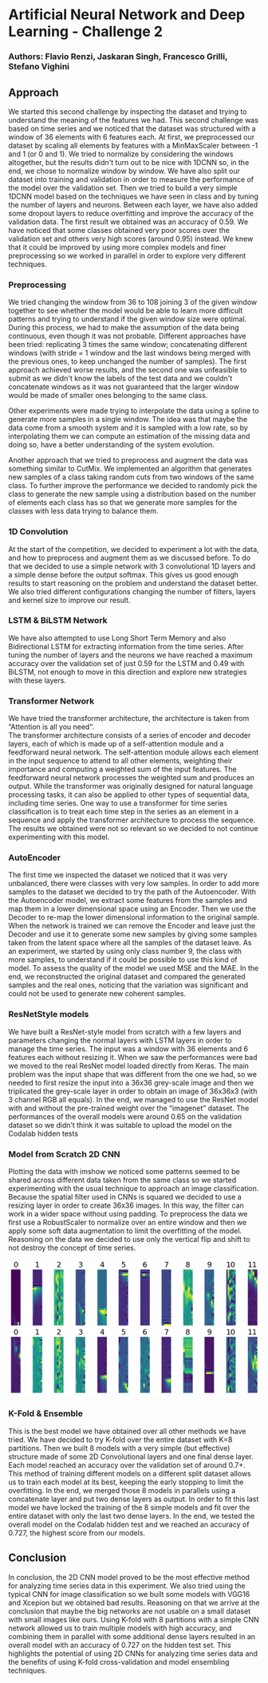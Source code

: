 
# Artificial Neural Network and Deep Learning - Challenge 2
### Authors: Flavio Renzi, Jaskaran Singh, Francesco Grilli, Stefano Vighini


## Approach

We started this second challenge by inspecting the dataset and trying to
understand the meaning of the features we had. This second challenge was
based on time series and we noticed that the dataset was structured with
a window of 36 elements with 6 features each. At first, we preprocessed
our dataset by scaling all elements by features with a MinMaxScaler
between -1 and 1 (or 0 and 1). We tried to normalize by considering the
windows altogether, but the results didn't turn out to be nice with
1DCNN so, in the end, we chose to normalize window by window. We have
also split our dataset into training and validation in order to measure
the performance of the model over the validation set. Then we tried to
build a very simple 1DCNN model based on the techniques we have seen in
class and by tuning the number of layers and neurons. Between each
layer, we have also added some dropout layers to reduce overfitting and
improve the accuracy of the validation data. The first result we
obtained was an accuracy of 0.59. We have noticed that some classes
obtained very poor scores over the validation set and others very high
scores (around 0.95) instead. We knew that it could be improved by using
more complex models and finer preprocessing so we worked in parallel in
order to explore very different techniques.

### Preprocessing

We tried changing the window from 36 to 108 joining 3 of the given
window together to see whether the model would be able to learn more
difficult patterns and trying to understand if the given window size
were optimal. During this process, we had to make the assumption of the
data being continuous, even though it was not probable. Different
approaches have been tried: replicating 3 times the same window;
concatenating different windows (with stride = 1 window and the last
windows being merged with the previous ones, to keep unchanged the
number of samples). The first approach achieved worse results, and the
second one was unfeasible to submit as we didn't know the labels of the
test data and we couldn't concatenate windows as it was not guaranteed
that the larger window would be made of smaller ones belonging to the
same class.

Other experiments were made trying to interpolate the data using a
spline to generate more samples in a single window. The idea was that
maybe the data come from a smooth system and it is sampled with a low
rate, so by interpolating them we can compute an estimation of the
missing data and doing so, have a better understanding of the system
evolution.

Another approach that we tried to preprocess and augment the data was
something similar to CutMix. We implemented an algorithm that generates
new samples of a class taking random cuts from two windows of the same
class. To further improve the performance we decided to randomly pick
the class to generate the new sample using a distribution based on the
number of elements each class has so that we generate more samples for
the classes with less data trying to balance them.

### 1D Convolution

At the start of the competition, we decided to experiment a lot with the
data, and how to preprocess and augment them as we discussed before. To
do that we decided to use a simple network with 3 convolutional 1D
layers and a simple dense before the output softmax. This gives us good
enough results to start reasoning on the problem and understand the
dataset better. We also tried different configurations changing the
number of filters, layers and kernel size to improve our result.

### LSTM & BiLSTM Network

We have also attempted to use Long Short Term Memory and also
Bidirectional LSTM for extracting information from the time series.
After tuning the number of layers and the neurons we have reached a
maximum accuracy over the validation set of just 0.59 for the LSTM and
0.49 with BiLSTM, not enough to move in this direction and explore new
strategies with these layers.

### Transformer Network

We have tried the transformer architecture, the architecture is taken
from “Attention is all you need”.  
The transformer architecture consists of a series of encoder and decoder
layers, each of which is made up of a self-attention module and a
feedforward neural network. The self-attention module allows each
element in the input sequence to attend to all other elements, weighting
their importance and computing a weighted sum of the input features. The
feedforward neural network processes the weighted sum and produces an
output. While the transformer was originally designed for natural
language processing tasks, it can also be applied to other types of
sequential data, including time series. One way to use a transformer for
time series classification is to treat each time step in the series as
an element in a sequence and apply the transformer architecture to
process the sequence. The results we obtained were not so relevant so we
decided to not continue experimenting with this model.

### AutoEncoder

The first time we inspected the dataset we noticed that it was very
unbalanced, there were classes with very low samples. In order to add
more samples to the dataset we decided to try the path of the
Autoencoder. With the Autoencoder model, we extract some features from
the samples and map them in a lower dimensional space using an Encoder.
Then we use the Decoder to re-map the lower dimensional information to
the original sample. When the network is trained we can remove the
Encoder and leave just the Decoder and use it to generate some new
samples by giving some samples taken from the latent space where all the
samples of the dataset leave. As an experiment, we started by using only
class number 9, the class with more samples, to understand if it could
be possible to use this kind of model. To assess the quality of the
model we used MSE and the MAE. In the end, we reconstructed the original
dataset and compared the generated samples and the real ones, noticing
that the variation was significant and could not be used to generate new
coherent samples.

### ResNetStyle models

We have built a ResNet-style model from scratch with a few layers and
parameters changing the normal layers with LSTM layers in order to
manage the time series. The input was a window with 36 elements and 6
features each without resizing it. When we saw the performances were bad
we moved to the real ResNet model loaded directly from Keras. The main
problem was the input shape that was different from the one we had, so
we needed to first resize the input into a 36x36 grey-scale image and
then we triplicated the grey-scale layer in order to obtain an image of
36x36x3 (with 3 channel RGB all equals). In the end, we managed to use
the ResNet model with and without the pre-trained weight over the
“imagenet” dataset. The performances of the overall models were around
0.65 on the validation dataset so we didn’t think it was suitable to
upload the model on the Codalab hidden tests

### Model from Scratch 2D CNN

Plotting the data with imshow we noticed some patterns seemed to be
shared across different data taken from the same class so we started
experimenting with the usual technique to approach an image
classification. Because the spatial filter used in CNNs is squared we
decided to use a resizing layer in order to create 36x36 images. In this
way, the filter can work in a wider space without using padding. To
preprocess the data we first use a RobustScaler to normalize over an
entire window and then we apply some soft data augmentation to limit the
overfitting of the model. Reasoning on the data we decided to use only
the vertical flip and shift to not destroy the concept of time series.

![](data.png)

### K-Fold & Ensemble

This is the best model we have obtained over all other methods we have
tried. We have decided to try K-fold over the entire dataset with K=8
partitions. Then we built 8 models with a very simple (but effective)
structure made of some 2D Convolutional layers and one final dense
layer. Each model reached an accuracy over the validation set of around
0.7+. This method of training different models on a different split
dataset allows us to train each model at its best, keeping the early
stopping to limit the overfitting. In the end, we merged those 8 models
in parallels using a concatenate layer and put two dense layers as
output. In order to fit this last model we have locked the training of
the 8 simple models and fit over the entire dataset with only the last
two dense layers. In the end, we tested the overall model on the Codalab
hidden test and we reached an accuracy of 0.727, the highest score from
our models.

## Conclusion

In conclusion, the 2D CNN model proved to be the most effective method
for analyzing time series data in this experiment. We also tried using
the typical CNN for image classification so we built some models with
VGG16 and Xcepion but we obtained bad results. Reasoning on that we
arrive at the conclusion that maybe the big networks are not usable on a
small dataset with small images like ours. Using K-fold with 8
partitions with a simple CNN network allowed us to train multiple models
with high accuracy, and combining them in parallel with some additional
dense layers resulted in an overall model with an accuracy of 0.727 on
the hidden test set. This highlights the potential of using 2D CNNs for
analyzing time series data and the benefits of using K-fold
cross-validation and model ensembling techniques.
